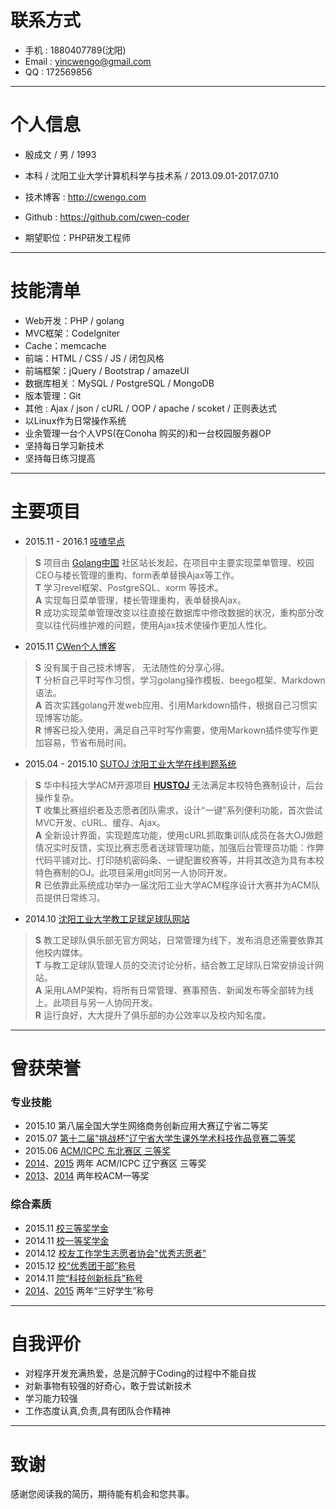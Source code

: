# 联系方式  
* 手机 : 1880407789(沈阳)   
* Email : <yincwengo@gmail.com>     
* QQ : 172569856    

---

# 个人信息  
* 殷成文 / 男 / 1993    
* 本科 / 沈阳工业大学计算机科学与技术系 / 2013.09.01-2017.07.10      
* 技术博客 : <http://cwengo.com>   
 
* Github : <https://github.com/cwen-coder>  
    
* 期望职位：PHP研发工程师
 
---     

# 技能清单   
* Web开发：PHP / golang 
* MVC框架：CodeIgniter
* Cache：memcache  
* 前端：HTML / CSS / JS / 闭包风格  
* 前端框架：jQuery / Bootstrap / amazeUI 
* 数据库相关：MySQL / PostgreSQL / MongoDB 
* 版本管理：Git     
* 其他 : Ajax / json / cURL / OOP / apache / scoket / 正则表达式
* 以Linux作为日常操作系统 
* 业余管理一台个人VPS(在Conoha 购买的)和一台校园服务器OP
* 坚持每日学习新技术 
* 坚持每日练习提高

---     

# 主要项目  
* 2015.11 - 2016.1 [吱喳早点](http://www.zizhazaodian.com)
> **S** 项目由 [Golang中国](http://golangtc.com) 社区站长发起，在项目中主要实现菜单管理、校园CEO与楼长管理的重构、form表单替换Ajax等工作。   
> **T** 学习revel框架、PostgreSQL、xorm 等技术。   
> **A** 实现每日菜单管理，楼长管理重构，表单替换Ajax。   
> **R** 成功实现菜单管理改变以往直接在数据库中修改数据的状况，重构部分改变以往代码维护难的问题，使用Ajax技术使操作更加人性化。  


* 2015.11 [CWen个人博客](https://github.com/cwen-coder/cwengo.com)
> **S** 没有属于自己技术博客， 无法随性的分享心得。   
> **T** 分析自己平时写作习惯，学习golang操作模板、beego框架、Markdown语法。   
> **A** 首次实践golang开发web应用、引用Markdown插件，根据自己习惯实现博客功能。   
> **R** 博客已投入使用，满足自己平时写作需要，使用Markown插件使写作更加容易，节省布局时间。  
  

* 2015.04 - 2015.10 [SUTOJ 沈阳工业大学在线判题系统](https://github.com/cwen-coder/nsut_oj)
> **S** 华中科技大学ACM开源项目 **[HUSTOJ](https://code.google.com/p/hustoj/)** 无法满足本校特色赛制设计，后台操作复杂。   
> **T** 收集比赛组织者及志愿者团队需求，设计“一键”系列便利功能，首次尝试MVC开发、cURL、缓存、Ajax。   
> **A** 全新设计界面，实现题库功能，使用cURL抓取集训队成员在各大OJ做题情况实时反馈，实现比赛志愿者送球管理功能，加强后台管理员功能：作弊代码平铺对比、打印随机密码条、一键配置校赛等，并将其改造为具有本校特色赛制的OJ。此项目采用git同另一人协同开发。   
> **R** 已依靠此系统成功举办一届沈阳工业大学ACM程序设计大赛并为ACM队员提供日常练习。    


* 2014.10 [沈阳工业大学教工足球足球队网站](http://football.sutapp.com)    
> **S** 教工足球队俱乐部无官方网站，日常管理为线下，发布消息还需要依靠其他校内媒体。   
> **T** 与教工足球队管理人员的交流讨论分析，结合教工足球队日常安排设计网站。    
> **A** 采用LAMP架构，将所有日常管理、赛事预告、新闻发布等全部转为线上。此项目与另一人协同开发。  
> **R** 运行良好，大大提升了俱乐部的办公效率以及校内知名度。   


---     

# 曾获荣誉
### 专业技能     
* 2015.10 第八届全国大学生网络商务创新应用大赛辽宁省二等奖 
* 2015.07 [第十二届"挑战杯"辽宁省大学生课外学术科技作品竞赛二等奖](https://github.com/cwen-coder/resume/blob/master/tzb.jpg)  
* 2015.06 [ACM/ICPC 东北赛区 三等奖](https://github.com/cwen-coder/resume/blob/master/acm_db_2.jpg)      
* [2014](https://github.com/cwen-coder/resume/blob/master/acm_l_14_3.jpg)、[2015](https://github.com/cwen-coder/resume/blob/master/acm_l_15_3.jpg) 两年 ACM/ICPC 辽宁赛区 三等奖    
* [2013](https://github.com/cwen-coder/resume/blob/master/acm_sut_13_1.jpg)、[2014](https://github.com/cwen-coder/resume/blob/master/acm_sut_14_1.jpg) 两年校ACM一等奖   

### 综合素质     
* 2015.11 [校三等奖学金](https://github.com/cwen-coder/resume/blob/master/jiangxuejin_3.jpg)    
* 2014.11 [校一等奖学金](https://github.com/cwen-coder/resume/blob/master/jiangxuejin_1.jpg) 
* 2014.12 [校友工作学生志愿者协会"优秀志愿者"](https://github.com/cwen-coder/resume/blob/master/xiaoyouhui.jpg)    
* 2015.12 [校“优秀团干部”称号](https://github.com/cwen-coder/resume/blob/master/youtuangan.jpg)   
* 2014.11 [院“科技创新标兵”称号](https://github.com/cwen-coder/resume/blob/master/kejichuangxin.jpg)   
* [2014](https://github.com/cwen-coder/resume/blob/master/14_sanhao.jpg)、[2015](https://github.com/cwen-coder/resume/blob/master/15_sanhao.jpg) 两年“三好学生”称号

---     

# 自我评价  
* 对程序开发充满热爱，总是沉醉于Coding的过程中不能自拔  
* 对新事物有较强的好奇心，敢于尝试新技术     
* 学习能力较强     
* 工作态度认真,负责,具有团队合作精神    

---

# 致谢  
感谢您阅读我的简历，期待能有机会和您共事。